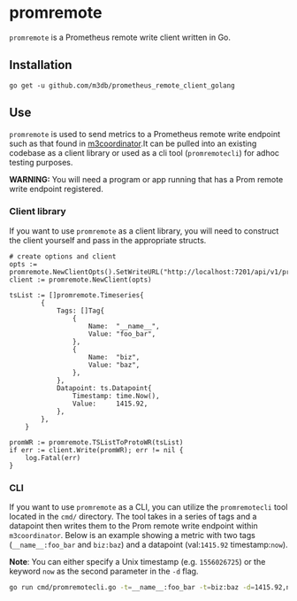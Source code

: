 # promremote

`promremote` is a Prometheus remote write client written in Go.

## Installation

`go get -u github.com/m3db/prometheus_remote_client_golang`

## Use

`promremote` is used to send metrics to a Prometheus remote write endpoint such as that found in
[m3coordinator](http://m3db.github.io/m3/overview/components/#m3-coordinator).It can be pulled into
an existing codebase as a client library or used as a cli tool (`promremotecli`) for adhoc testing
purposes.

**WARNING:** You will need a program or app running that has a Prom remote write endpoint
registered.

### Client library

If you want to use `promremote` as a client library, you will need to construct the client yourself
and pass in the appropriate structs.

```golang
# create options and client
opts := promremote.NewClientOpts().SetWriteURL("http://localhost:7201/api/v1/prom/remote/write")
client := promremote.NewClient(opts)

tsList := []promremote.Timeseries{
		{
			Tags: []Tag{
				{
					Name:  "__name__",
					Value: "foo_bar",
				},
				{
					Name:  "biz",
					Value: "baz",
				},
			},
			Datapoint: ts.Datapoint{
				Timestamp: time.Now(),
				Value:     1415.92,
			},
		},
	}

promWR := promremote.TSListToProtoWR(tsList)
if err := client.Write(promWR); err != nil {
	log.Fatal(err)
}
```

### CLI

If you want to use `promremote` as a CLI, you can utilize the `promremotecli` tool located in
the `cmd/` directory. The tool takes in a series of tags and a datapoint then writes them to the
Prom remote write endpoint within `m3coordinator`. Below is an example showing a metric with two tags
(`__name__:foo_bar` and `biz:baz`) and a datapoint (val:`1415.92` timestamp:`now`).

**Note**: You can either specify a Unix timestamp (e.g. `1556026725`) or the keyword `now` as the
second parameter in the `-d` flag.

```bash
go run cmd/promremotecli.go -t=__name__:foo_bar -t=biz:baz -d=1415.92,now
```
